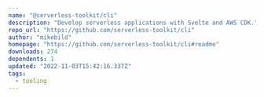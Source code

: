 ```yaml
---
name: "@serverless-toolkit/cli"
description: "Develop serverless applications with Svelte and AWS CDK."
repo_url: "https://github.com/serverless-toolkit/cli"
author: "mikebild"
homepage: "https://github.com/serverless-toolkit/cli#readme"
downloads: 274
dependents: 1
updated: "2022-11-03T15:42:16.337Z"
tags: 
  - tooling
---
```

